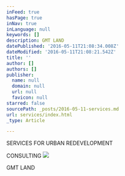 ```yaml
---
inFeed: true
hasPage: true
inNav: true
inLanguage: null
keywords: []
description: GMT LAND
datePublished: '2016-05-11T21:08:34.008Z'
dateModified: '2016-05-11T21:08:21.542Z'
title: ''
author: []
authors: []
publisher:
  name: null
  domain: null
  url: null
  favicon: null
starred: false
sourcePath: _posts/2016-05-11-services.md
url: services/index.html
_type: Article

---
```

SERVICES FOR URBAN REDEVELOPMENT

CONSULTING ![](https://the-grid-user-content.s3-us-west-2.amazonaws.com/aab6a4bf-3cdf-42a8-9d22-f98cd284c262.jpg)

GMT LAND